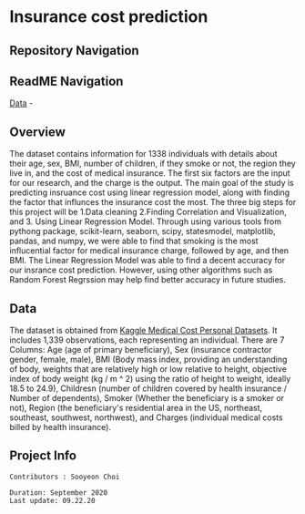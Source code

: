 # **Insurance cost prediction**

## **Repository Navigation**

## **ReadME Navigation**

[Data](https://github.com/schoi15-umbc/Insurance-cost-prediction##Data) -


## **Overview**
The dataset contains information for 1338 individuals with details about their age, sex, BMI, number of children, if they smoke or not, the region they live in, and the cost of medical insurance. The first six factors are the input for our research, and the charge is the output. The main goal of the study is predicting insruance cost using linear regression model, along with finding the factor that influnces the insurance cost the most. The three big steps for this project will be 1.Data cleaning 2.Finding Correlation and Visualization, and 3. Using Linear Regression Model. Through using various tools from pythong package, scikit-learn, seaborn, scipy, statesmodel, matplotlib, pandas, and numpy, we were able to find that smoking is the most influcential factor for medical insurance charge, followed by age, and then BMI. The Linear Regression Model was able to find a decent accuracy for our insrance cost prediction. However, using other algorithms such as Random Forest Regrssion may help find better accuracy in future studies. 

## **Data**
The dataset is obtained from [Kaggle Medical Cost Personal Datasets](https://www.kaggle.com/mirichoi0218/insurance). It includes 1,339 observations, each representing an individual. There are 7 Columns: Age (age of primary beneficiary), Sex (insurance contractor gender, female, male), BMI (Body mass index, providing an understanding of body, weights that are relatively high or low relative to height,
objective index of body weight (kg / m ^ 2) using the ratio of height to weight, ideally 18.5 to 24.9), Childresn (number of children covered by health insurance / Number of dependents), Smoker (Whether the beneficiary is a smoker or not), Region (the beneficiary's residential area in the US, northeast, southeast, southwest, northwest), and Charges (individual medical costs billed by health insurance).

## **Project Info**

~~~
Contributors : Sooyeon Choi
~~~

~~~
Duration: September 2020
Last update: 09.22.20
~~~

